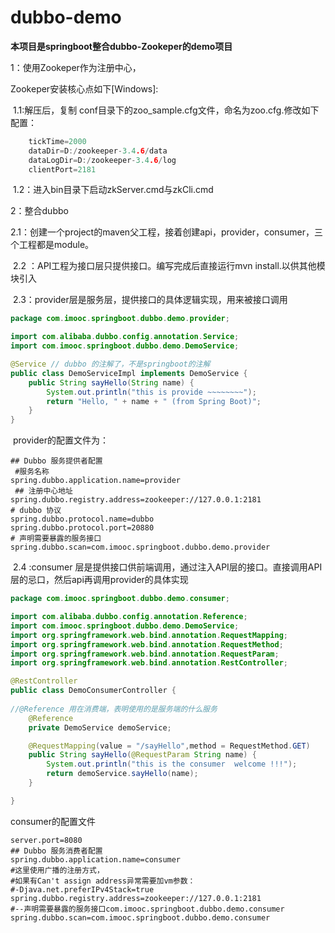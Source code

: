 # dubbo-demo

**本项目是springboot整合dubbo-Zookeper的demo项目**

1：使用Zookeper作为注册中心，

Zookeper安装核心点如下[Windows]:

​	1.1:解压后，复制 conf目录下的zoo_sample.cfg文件，命名为zoo.cfg.修改如下配置：

```c++
	tickTime=2000
	dataDir=D:/zookeeper-3.4.6/data 
	dataLogDir=D:/zookeeper-3.4.6/log
	clientPort=2181
```

​	1.2：进入bin目录下启动zkServer.cmd与zkCli.cmd



2：整合dubbo

​	2.1：创建一个project的maven父工程，接着创建api，provider，consumer，三个工程都是module。

​	2.2 ：API工程为接口层只提供接口。编写完成后直接运行mvn install.以供其他模块引入

​	2.3：provider层是服务层，提供接口的具体逻辑实现，用来被接口调用

```java
package com.imooc.springboot.dubbo.demo.provider;

import com.alibaba.dubbo.config.annotation.Service;
import com.imooc.springboot.dubbo.demo.DemoService;

@Service // dubbo 的注解了，不是springboot的注解
public class DemoServiceImpl implements DemoService {
	public String sayHello(String name) {
		System.out.println("this is provide ~~~~~~~~");
		return "Hello, " + name + " (from Spring Boot)";
	}
}
```

​	provider的配置文件为：

```properties
## Dubbo 服务提供者配置
 #服务名称
spring.dubbo.application.name=provider
 ## 注册中心地址
spring.dubbo.registry.address=zookeeper://127.0.0.1:2181
# dubbo 协议
spring.dubbo.protocol.name=dubbo
spring.dubbo.protocol.port=20880
# 声明需要暴露的服务接口
spring.dubbo.scan=com.imooc.springboot.dubbo.demo.provider

```



​	2.4 :consumer 层是提供接口供前端调用，通过注入API层的接口。直接调用API层的忌口，然后api再调用provider的具体实现

```java
package com.imooc.springboot.dubbo.demo.consumer;

import com.alibaba.dubbo.config.annotation.Reference;
import com.imooc.springboot.dubbo.demo.DemoService;
import org.springframework.web.bind.annotation.RequestMapping;
import org.springframework.web.bind.annotation.RequestMethod;
import org.springframework.web.bind.annotation.RequestParam;
import org.springframework.web.bind.annotation.RestController;

@RestController
public class DemoConsumerController {
	
//@Reference 用在消费端，表明使用的是服务端的什么服务
	@Reference
	private DemoService demoService;

	@RequestMapping(value = "/sayHello",method = RequestMethod.GET)
	public String sayHello(@RequestParam String name) {
		System.out.println("this is the consumer  welcome !!!");
		return demoService.sayHello(name);
	}

}
```

consumer的配置文件

```properties
server.port=8080
## Dubbo 服务消费者配置
spring.dubbo.application.name=consumer
#这里使用广播的注册方式，
#如果有Can't assign address异常需要加vm参数：
#-Djava.net.preferIPv4Stack=true
spring.dubbo.registry.address=zookeeper://127.0.0.1:2181
#--声明需要暴露的服务接口com.imooc.springboot.dubbo.demo.consumer
spring.dubbo.scan=com.imooc.springboot.dubbo.demo.consumer
```

